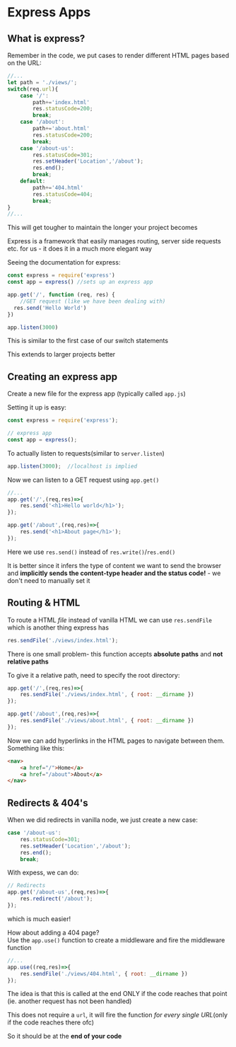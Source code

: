 # Express Apps

## What is express?

Remember in the code, we put cases to render different HTML pages based on the URL:
```js
//...
let path = './views/';
switch(req.url){
    case '/':
        path+='index.html'
        res.statusCode=200;
        break;
    case '/about':
        path+='about.html'
        res.statusCode=200;
        break;
    case '/about-us':
        res.statusCode=301;
        res.setHeader('Location','/about');
        res.end();
        break;
    default:
        path+='404.html'
        res.statusCode=404;
        break;
}
//...
```

This will get tougher to maintain the longer your project becomes

Express is a framework that easily manages routing, server side requests etc. for us - it does it in a much more elegant way

Seeing the documentation for express:
```js
const express = require('express')
const app = express() //sets up an express app

app.get('/', function (req, res) { 
    //GET request (like we have been dealing with)
  res.send('Hello World')
})

app.listen(3000)
```
This is similar to the first case of our switch statements

This extends to larger projects better


## Creating an express app
Create a new file for the express app (typically called `app.js`)

Setting it up is easy:
```js
const express = require('express');

// express app
const app = express();
```

To actually listen to requests(similar to `server.listen`)
```js
app.listen(3000);  //localhost is implied
```

Now we can listen to a GET request using `app.get()`
```js
//...
app.get('/',(req,res)=>{
    res.send('<h1>Hello world</h1>');
});

app.get('/about',(req,res)=>{
    res.send('<h1>About page</h1>');
});
```
Here we use `res.send()` instead of `res.write()`/`res.end()`

It is better since it infers the type of content we want to send the browser and **implicitly sends the content-type header and the status code!** - we don't need to manually set it


## Routing & HTML

To route a HTML *file* instead of vanilla HTML we can use `res.sendFile` which is another thing express has

```js
res.sendFile('./views/index.html');
```

There is one small problem- this function accepts **absolute paths** and **not relative paths**

To give it a relative path, need to specify the root directory:

```js
app.get('/',(req,res)=>{
    res.sendFile('./views/index.html', { root: __dirname })
});

app.get('/about',(req,res)=>{
    res.sendFile('./views/about.html', { root: __dirname })
});
```

Now we can add hyperlinks in the HTML pages to navigate between them. Something like this:
```html
<nav>
    <a href="/">Home</a>
    <a href="/about">About</a>
</nav>
```

## Redirects & 404's

When we did redirects in vanilla node, we just create a new case:
```js
case '/about-us':
    res.statusCode=301;
    res.setHeader('Location','/about');
    res.end();
    break;
```
With expess, we can do:
```js
// Redirects
app.get('/about-us',(req,res)=>{
    res.redirect('/about');
});
```
which is much easier!

How about adding a 404 page?<br>
Use the `app.use()` function to create a middleware and fire the middleware function

```js
//...
app.use((req,res)=>{
    res.sendFile('./views/404.html', { root: __dirname })
});
```
The idea is that this is called at the end ONLY if the code reaches that point (ie. another request has not been handled)

This does not require a `url`, it will fire the function *for every single URL*(only if the code reaches there ofc)

So it should be at the **end of your code**

